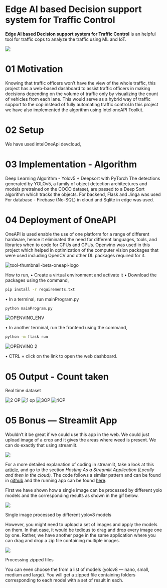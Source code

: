 # Edge AI based Decision support system for Traffic Control

 **Edge AI based Decision support system for Traffic Control** is an helpful tool for traffic cops to analyze the traffic using ML and IoT.

![](https://miro.medium.com/v2/resize:fit:4800/format:webp/1*HF_Bjk4gMPohESQggXaW7g.jpeg)


# 01 Motivation
 
Knowing that traffic officers won’t have the view of the whole traffic, this project has a web-based dashboard to assist traffic officers in making decisions depending on the volume of traffic only by visualizing the count of vehicles from each lane. This would serve as a hybrid way of traffic support to the cop instead of fully automating traffic control.In this project we have also implemented the algorithm using Intel oneAPI Toolkit.

# 02 Setup
We have used intelOneApi devcloud,


# 03 Implementation - Algorithm
Deep Learning Algorithm - Yolov5 + Deepsort with PyTorch
The detections generated by YOLOv5, a family of object detection architectures and models pretrained on the COCO dataset, are passed to a Deep Sort algorithm which tracks the objects. 
For backend, Flask and Jinga was used
For database - Firebase (No-SQL) in cloud and Sqlite in edge was used.


# 04 Deployment of OneAPI
OneAPI is used enable the use of one platform for a range of different hardware, hence it eliminated the need for different languages, tools, and libraries when to code for CPUs and GPUs. 
Openvino was used in this project which helped in optimization of the computer vision packages that were used including OpenCV and other DL packages required for it.

![tool-thumbnail-beta-oneapi-logo](https://user-images.githubusercontent.com/118420309/226315524-f3a075ce-8102-42d6-9199-0189c9589735.jpg)

How to run,
•	Create a virtual environment and activate it
•	Download the packages using the command,
``` bash
pip install -r requirements.txt
```
•	In a terminal, run mainProgram.py
``` bash
python mainProgram.py
```
![OPENVINO_ENV](https://user-images.githubusercontent.com/118420309/226317165-1e3ad93a-a734-420c-b921-dfb87077b5d5.png)


•	In another terminal, run the frontend using the command,

``` bash
python -m flask run
```
![OPENVINO 2](https://user-images.githubusercontent.com/118420309/226316559-6520e8c4-8022-4e85-a035-64980afd5255.png)

•	CTRL + click on the link to open the web dashboard.

 
# 05 Output - Count taken

Real time dataset


![2 OP](https://user-images.githubusercontent.com/118420309/226319816-9d528b24-e86a-43ff-9088-4cd7869eee01.png)
![1 op](https://user-images.githubusercontent.com/118420309/226319835-aa773d40-f714-4004-8d85-157681f648fe.png)
![3OP](https://user-images.githubusercontent.com/118420309/226319840-7a083950-93e6-4ad7-9586-761b0ec3b028.png)
![4OP](https://user-images.githubusercontent.com/118420309/226319846-e29b74dd-ebb1-4399-b39c-bb8f9cc39207.png)



# 05 Bonus — Streamlit App

Wouldn’t it be great if we could use this app in the web. We could just upload image of a crop and it gives the areas where weed is present. We can do exactly that using streamlit.

![](https://miro.medium.com/max/1200/1*bkMoiV4ErVFkZ355Ay9CfA.gif)

For a more detailed explanation of coding in streamlit, take a look at this  [article](https://pub.towardsai.net/deep-learning-a692669f6f42), and go to the section  _Hosting As a Streamlit Application (Locally and then in the cloud)._ The code follows a similar pattern and can be found in  [github](https://github.com/ashhadulislam/medium_weedVcrop-main)  and the running app can be found  [here](https://ashhadulislam-medium-weedvcrop-main-main-ppo37r.streamlit.app/).

First we have shown how a single image can be processed by different yolo models and the corresponding results as shown in the gif below.

![](https://miro.medium.com/max/1200/1*YJFfygi_4JR5fDdKNIhoEQ.gif)

Single image processed by different yolov8 models

However, you might need to upload a set of images and apply the models on them. In that case, it would be tedious to drag and drop every image one by one. Rather, we have another page in the same application where you can drag and drop a zip file containing multiple images.

![](https://miro.medium.com/max/1200/1*0BDHmo-iISYYQWNHTa9qfg.gif)

Processing zipped files

You can even choose the from a list of models (yolov8 — nano, small, medium and large). You will get a zipped file containing folders corresponding to each model with a set of result in each.
